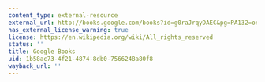```yaml
---
content_type: external-resource
external_url: http://books.google.com/books?id=g0raJrqyDAEC&pg=PA132=onepage
has_external_license_warning: true
license: https://en.wikipedia.org/wiki/All_rights_reserved
status: ''
title: Google Books
uid: 1b58ac73-4f21-4874-8db0-7566248a80f8
wayback_url: ''
---
```

